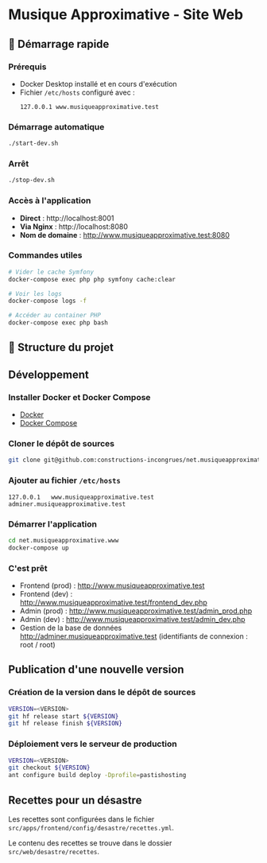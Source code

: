 # Musique Approximative - Site Web

## 🚀 Démarrage rapide

### Prérequis
- Docker Desktop installé et en cours d'exécution
- Fichier `/etc/hosts` configuré avec :
  ```
  127.0.0.1 www.musiqueapproximative.test
  ```

### Démarrage automatique
```bash
./start-dev.sh
```

### Arrêt
```bash
./stop-dev.sh
```

### Accès à l'application
- **Direct** : http://localhost:8001
- **Via Nginx** : http://localhost:8080
- **Nom de domaine** : http://www.musiqueapproximative.test:8080

### Commandes utiles
```bash
# Vider le cache Symfony
docker-compose exec php php symfony cache:clear

# Voir les logs
docker-compose logs -f

# Accéder au container PHP
docker-compose exec php bash
```

## 📁 Structure du projet

## Développement

### Installer Docker et Docker Compose

- [Docker](https://docs.docker.com/install/#supported-platforms)
- [Docker Compose](https://docs.docker.com/compose/install/#install-as-a-container)

### Cloner le dépôt de sources

```sh
git clone git@github.com:constructions-incongrues/net.musiqueapproximative.www.git
```

### Ajouter au fichier `/etc/hosts`

```hosts
127.0.0.1   www.musiqueapproximative.test adminer.musiqueapproximative.test
```

### Démarrer l'application

```sh
cd net.musiqueapproximative.www
docker-compose up
```

### C'est prêt

- Frontend (prod) : <http://www.musiqueapproximative.test>
- Frontend (dev) : <http://www.musiqueapproximative.test/frontend_dev.php>
- Admin (prod) : <http://www.musiqueapproximative.test/admin_prod.php>
- Admin (dev) : <http://www.musiqueapproximative.test/admin_dev.php>
- Gestion de la base de données <http://adminer.musiqueapproximative.test> (identifiants de connexion : root / root)

## Publication d'une nouvelle version

### Création de la version dans le dépôt de sources

```sh
VERSION=<VERSION>
git hf release start ${VERSION}
git hf release finish ${VERSION}
```

### Déploiement vers le serveur de production

```sh
VERSION=<VERSION>
git checkout ${VERSION}
ant configure build deploy -Dprofile=pastishosting
```

## Recettes pour un désastre

Les recettes sont configurées dans le fichier `src/apps/frontend/config/desastre/recettes.yml`.

Le contenu des recettes se trouve dans le dossier `src/web/desastre/recettes`.
